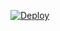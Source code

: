 


[![Deploy](https://www.herokucdn.com/deploy/button.svg)](https://heroku.com/deploy?template=https://github.com/azzi609/ajsjsbsbsjsjsbot.git)






 














